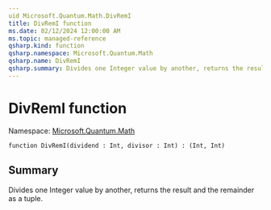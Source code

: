 ```yaml
---
uid Microsoft.Quantum.Math.DivRemI
title: DivRemI function
ms.date: 02/12/2024 12:00:00 AM
ms.topic: managed-reference
qsharp.kind: function
qsharp.namespace: Microsoft.Quantum.Math
qsharp.name: DivRemI
qsharp.summary: Divides one Integer value by another, returns the result and the remainder as a tuple.
---
```


# DivRemI function

Namespace: [Microsoft.Quantum.Math](xref:Microsoft.Quantum.Math)

```qsharp
function DivRemI(dividend : Int, divisor : Int) : (Int, Int)
```

## Summary
Divides one Integer value by another, returns the result and the remainder as a tuple.
